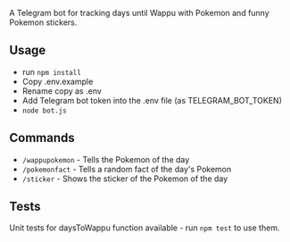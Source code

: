 A Telegram bot for tracking days until Wappu with Pokemon and funny Pokemon stickers.

## Usage
- run `npm install`
- Copy .env.example
- Rename copy as .env
- Add Telegram bot token into the .env file (as TELEGRAM_BOT_TOKEN)
- `node bot.js`

## Commands
- `/wappupokemon` - Tells the Pokemon of the day
- `/pokemonfact` - Tells a random fact of the day's Pokemon
- `/sticker` - Shows the sticker of the Pokemon of the day

## Tests
Unit tests for daysToWappu function available - run `npm test` to use them.
